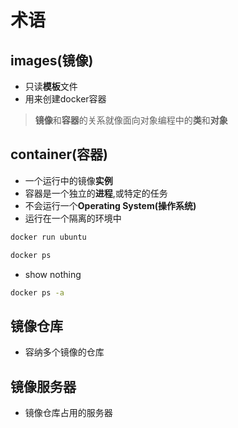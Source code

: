 # 术语

## images(镜像)

- 只读**模板**文件
- 用来创建docker容器

> **镜像**和**容器**的关系就像面向对象编程中的**类**和**对象**

## container(容器)

- 一个运行中的镜像**实例**
- 容器是一个独立的**进程**,或特定的任务
- 不会运行一个**Operating System(操作系统)**
- 运行在一个隔离的环境中

```bash
docker run ubuntu
```
```bash
docker ps
```
- show nothing

```bash
docker ps -a
```

## 镜像仓库

- 容纳多个镜像的仓库

## 镜像服务器

- 镜像仓库占用的服务器
